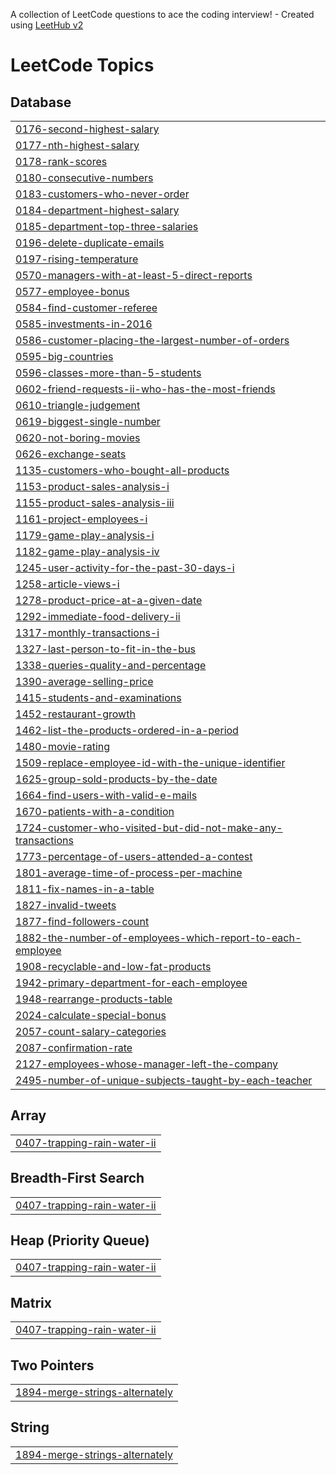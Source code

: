 A collection of LeetCode questions to ace the coding interview! - Created using [LeetHub v2](https://github.com/arunbhardwaj/LeetHub-2.0)
<!---LeetCode Topics Start-->
# LeetCode Topics
## Database
|  |
| ------- |
| [0176-second-highest-salary](https://github.com/Bubu02/LeetCode_Problems/tree/master/0176-second-highest-salary) |
| [0177-nth-highest-salary](https://github.com/Bubu02/SQL_LeetCode_Problems/tree/master/0177-nth-highest-salary) |
| [0178-rank-scores](https://github.com/Bubu02/LeetCode_Problems/tree/master/0178-rank-scores) |
| [0180-consecutive-numbers](https://github.com/Bubu02/LeetCode_Problems/tree/master/0180-consecutive-numbers) |
| [0183-customers-who-never-order](https://github.com/Bubu02/LeetCode_Problems/tree/master/0183-customers-who-never-order) |
| [0184-department-highest-salary](https://github.com/Bubu02/LeetCode_Problems/tree/master/0184-department-highest-salary) |
| [0185-department-top-three-salaries](https://github.com/Bubu02/LeetCode_Problems/tree/master/0185-department-top-three-salaries) |
| [0196-delete-duplicate-emails](https://github.com/Bubu02/LeetCode_Problems/tree/master/0196-delete-duplicate-emails) |
| [0197-rising-temperature](https://github.com/Bubu02/LeetCode_Problems/tree/master/0197-rising-temperature) |
| [0570-managers-with-at-least-5-direct-reports](https://github.com/Bubu02/LeetCode_Problems/tree/master/0570-managers-with-at-least-5-direct-reports) |
| [0577-employee-bonus](https://github.com/Bubu02/LeetCode_Problems/tree/master/0577-employee-bonus) |
| [0584-find-customer-referee](https://github.com/Bubu02/SQL_LeetCode_Problems/tree/master/0584-find-customer-referee) |
| [0585-investments-in-2016](https://github.com/Bubu02/LeetCode_Problems/tree/master/0585-investments-in-2016) |
| [0586-customer-placing-the-largest-number-of-orders](https://github.com/Bubu02/LeetCode_Problems/tree/master/0586-customer-placing-the-largest-number-of-orders) |
| [0595-big-countries](https://github.com/Bubu02/SQL_LeetCode_Problems/tree/master/0595-big-countries) |
| [0596-classes-more-than-5-students](https://github.com/Bubu02/LeetCode_Problems/tree/master/0596-classes-more-than-5-students) |
| [0602-friend-requests-ii-who-has-the-most-friends](https://github.com/Bubu02/LeetCode_Problems/tree/master/0602-friend-requests-ii-who-has-the-most-friends) |
| [0610-triangle-judgement](https://github.com/Bubu02/LeetCode_Problems/tree/master/0610-triangle-judgement) |
| [0619-biggest-single-number](https://github.com/Bubu02/LeetCode_Problems/tree/master/0619-biggest-single-number) |
| [0620-not-boring-movies](https://github.com/Bubu02/LeetCode_Problems/tree/master/0620-not-boring-movies) |
| [0626-exchange-seats](https://github.com/Bubu02/LeetCode_Problems/tree/master/0626-exchange-seats) |
| [1135-customers-who-bought-all-products](https://github.com/Bubu02/LeetCode_Problems/tree/master/1135-customers-who-bought-all-products) |
| [1153-product-sales-analysis-i](https://github.com/Bubu02/LeetCode_Problems/tree/master/1153-product-sales-analysis-i) |
| [1155-product-sales-analysis-iii](https://github.com/Bubu02/LeetCode_Problems/tree/master/1155-product-sales-analysis-iii) |
| [1161-project-employees-i](https://github.com/Bubu02/LeetCode_Problems/tree/master/1161-project-employees-i) |
| [1179-game-play-analysis-i](https://github.com/Bubu02/LeetCode_Problems/tree/master/1179-game-play-analysis-i) |
| [1182-game-play-analysis-iv](https://github.com/Bubu02/LeetCode_Problems/tree/master/1182-game-play-analysis-iv) |
| [1245-user-activity-for-the-past-30-days-i](https://github.com/Bubu02/LeetCode_Problems/tree/master/1245-user-activity-for-the-past-30-days-i) |
| [1258-article-views-i](https://github.com/Bubu02/LeetCode_Problems/tree/master/1258-article-views-i) |
| [1278-product-price-at-a-given-date](https://github.com/Bubu02/LeetCode_Problems/tree/master/1278-product-price-at-a-given-date) |
| [1292-immediate-food-delivery-ii](https://github.com/Bubu02/LeetCode_Problems/tree/master/1292-immediate-food-delivery-ii) |
| [1317-monthly-transactions-i](https://github.com/Bubu02/LeetCode_Problems/tree/master/1317-monthly-transactions-i) |
| [1327-last-person-to-fit-in-the-bus](https://github.com/Bubu02/LeetCode_Problems/tree/master/1327-last-person-to-fit-in-the-bus) |
| [1338-queries-quality-and-percentage](https://github.com/Bubu02/LeetCode_Problems/tree/master/1338-queries-quality-and-percentage) |
| [1390-average-selling-price](https://github.com/Bubu02/LeetCode_Problems/tree/master/1390-average-selling-price) |
| [1415-students-and-examinations](https://github.com/Bubu02/LeetCode_Problems/tree/master/1415-students-and-examinations) |
| [1452-restaurant-growth](https://github.com/Bubu02/LeetCode_Problems/tree/master/1452-restaurant-growth) |
| [1462-list-the-products-ordered-in-a-period](https://github.com/Bubu02/LeetCode_Problems/tree/master/1462-list-the-products-ordered-in-a-period) |
| [1480-movie-rating](https://github.com/Bubu02/LeetCode_Problems/tree/master/1480-movie-rating) |
| [1509-replace-employee-id-with-the-unique-identifier](https://github.com/Bubu02/LeetCode_Problems/tree/master/1509-replace-employee-id-with-the-unique-identifier) |
| [1625-group-sold-products-by-the-date](https://github.com/Bubu02/LeetCode_Problems/tree/master/1625-group-sold-products-by-the-date) |
| [1664-find-users-with-valid-e-mails](https://github.com/Bubu02/LeetCode_Problems/tree/master/1664-find-users-with-valid-e-mails) |
| [1670-patients-with-a-condition](https://github.com/Bubu02/LeetCode_Problems/tree/master/1670-patients-with-a-condition) |
| [1724-customer-who-visited-but-did-not-make-any-transactions](https://github.com/Bubu02/LeetCode_Problems/tree/master/1724-customer-who-visited-but-did-not-make-any-transactions) |
| [1773-percentage-of-users-attended-a-contest](https://github.com/Bubu02/LeetCode_Problems/tree/master/1773-percentage-of-users-attended-a-contest) |
| [1801-average-time-of-process-per-machine](https://github.com/Bubu02/LeetCode_Problems/tree/master/1801-average-time-of-process-per-machine) |
| [1811-fix-names-in-a-table](https://github.com/Bubu02/LeetCode_Problems/tree/master/1811-fix-names-in-a-table) |
| [1827-invalid-tweets](https://github.com/Bubu02/SQL_LeetCode_Problems/tree/master/1827-invalid-tweets) |
| [1877-find-followers-count](https://github.com/Bubu02/LeetCode_Problems/tree/master/1877-find-followers-count) |
| [1882-the-number-of-employees-which-report-to-each-employee](https://github.com/Bubu02/LeetCode_Problems/tree/master/1882-the-number-of-employees-which-report-to-each-employee) |
| [1908-recyclable-and-low-fat-products](https://github.com/Bubu02/SQL_LeetCode_Problems/tree/master/1908-recyclable-and-low-fat-products) |
| [1942-primary-department-for-each-employee](https://github.com/Bubu02/LeetCode_Problems/tree/master/1942-primary-department-for-each-employee) |
| [1948-rearrange-products-table](https://github.com/Bubu02/LeetCode_Problems/tree/master/1948-rearrange-products-table) |
| [2024-calculate-special-bonus](https://github.com/Bubu02/LeetCode_Problems/tree/master/2024-calculate-special-bonus) |
| [2057-count-salary-categories](https://github.com/Bubu02/LeetCode_Problems/tree/master/2057-count-salary-categories) |
| [2087-confirmation-rate](https://github.com/Bubu02/LeetCode_Problems/tree/master/2087-confirmation-rate) |
| [2127-employees-whose-manager-left-the-company](https://github.com/Bubu02/LeetCode_Problems/tree/master/2127-employees-whose-manager-left-the-company) |
| [2495-number-of-unique-subjects-taught-by-each-teacher](https://github.com/Bubu02/LeetCode_Problems/tree/master/2495-number-of-unique-subjects-taught-by-each-teacher) |
## Array
|  |
| ------- |
| [0407-trapping-rain-water-ii](https://github.com/Bubu02/LeetCode_Problems/tree/master/0407-trapping-rain-water-ii) |
## Breadth-First Search
|  |
| ------- |
| [0407-trapping-rain-water-ii](https://github.com/Bubu02/LeetCode_Problems/tree/master/0407-trapping-rain-water-ii) |
## Heap (Priority Queue)
|  |
| ------- |
| [0407-trapping-rain-water-ii](https://github.com/Bubu02/LeetCode_Problems/tree/master/0407-trapping-rain-water-ii) |
## Matrix
|  |
| ------- |
| [0407-trapping-rain-water-ii](https://github.com/Bubu02/LeetCode_Problems/tree/master/0407-trapping-rain-water-ii) |
## Two Pointers
|  |
| ------- |
| [1894-merge-strings-alternately](https://github.com/Bubu02/LeetCode_Problems/tree/master/1894-merge-strings-alternately) |
## String
|  |
| ------- |
| [1894-merge-strings-alternately](https://github.com/Bubu02/LeetCode_Problems/tree/master/1894-merge-strings-alternately) |
<!---LeetCode Topics End-->